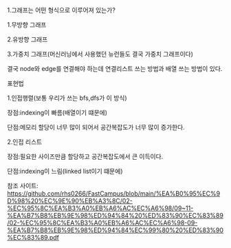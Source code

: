 1.그래프는 어떤 형식으로 이루어져 있는가?

1.무방향 그래프

2.유방향 그래프

3.가중치 그래프(머신러닝에서 사용했던 뉴런들도 결국 가중치 그래프이다)

결국 node와 edge를 연결해야 하는데 연결리스트 쓰는 방법과 배열 쓰는 방법이 있다.



표현법

1.인접행렬(보통 우리가 쓰는 bfs,dfs가 이 방식)
  
  장점:indexing이 빠름(배열이기 떄문에)
  
  단점:메모리 할당이 너무 많이 되어서 공간복잡도가 너무 많이 증가한다.

2.인접 리스트

  
  장점:필요한 사이즈만큼 할당하고 공간복잡도에서 큰 이득이다.
  
  단점:indexing이 느림(linked list이기 떄문에)
  
  참조 사이트:
https://github.com/rhs0266/FastCampus/blob/main/%EA%B0%95%EC%9D%98%20%EC%9E%90%EB%A3%8C/02-%EC%95%8C%EA%B3%A0%EB%A6%AC%EC%A6%98/09~11-%EA%B7%B8%EB%9E%98%ED%94%84%20%ED%83%90%EC%83%89/02-%EC%95%8C%EA%B3%A0%EB%A6%AC%EC%A6%98-09-%EA%B7%B8%EB%9E%98%ED%94%84%EC%99%80%20%ED%83%90%EC%83%89.pdf
